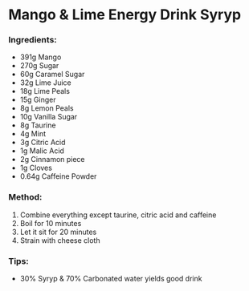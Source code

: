 # Mango & Lime Energy Drink Syryp

### Ingredients:
- 391g Mango
- 270g Sugar
- 60g Caramel Sugar
- 32g Lime Juice
- 18g Lime Peals
- 15g Ginger
- 8g Lemon Peals
- 10g Vanilla Sugar
- 8g Taurine
- 4g Mint
- 3g Citric Acid
- 1g Malic Acid
- 2g Cinnamon piece
- 1g Cloves
- 0.64g Caffeine Powder

### Method:
1. Combine everything except taurine, citric acid and caffeine
2. Boil for 10 minutes
3. Let it sit for 20 minutes
4. Strain with cheese cloth

### Tips:
- 30% Syryp & 70% Carbonated water yields good drink 
